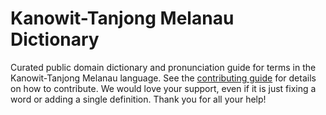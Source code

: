 
# Kanowit-Tanjong Melanau Dictionary

Curated public domain dictionary and pronunciation guide for terms in the Kanowit-Tanjong Melanau language. See the [contributing guide](https://github.com/drumworkteam/term/blob/make/.github/contributing.md) for details on how to contribute. We would love your support, even if it is just fixing a word or adding a single definition. Thank you for all your help!